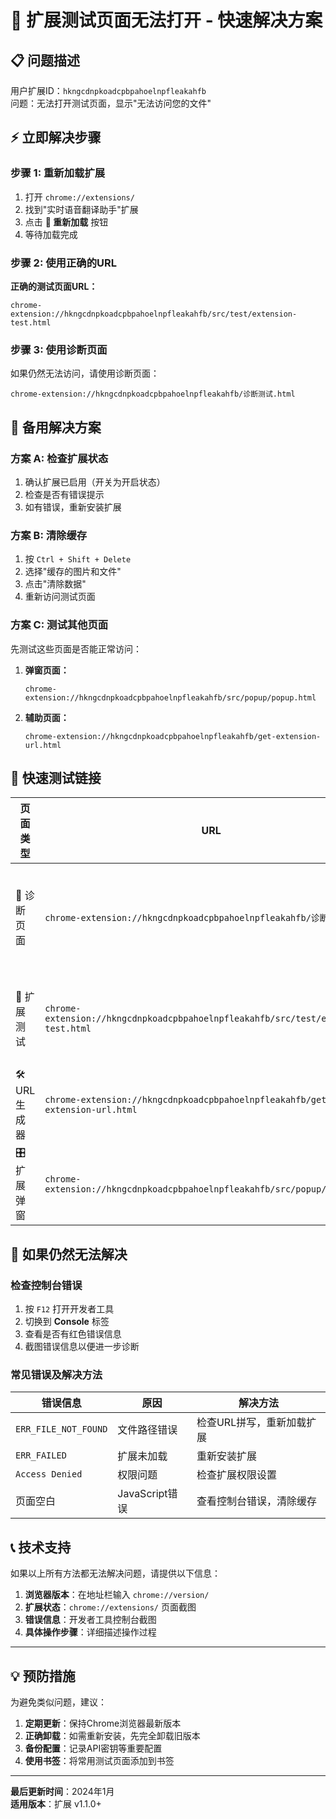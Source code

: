 # 🚀 扩展测试页面无法打开 - 快速解决方案

## 📋 问题描述
用户扩展ID：`hkngcdnpkoadcpbpahoelnpfleakahfb`  
问题：无法打开测试页面，显示"无法访问您的文件"

## ⚡ 立即解决步骤

### 步骤 1: 重新加载扩展
1. 打开 `chrome://extensions/`
2. 找到"实时语音翻译助手"扩展
3. 点击 **🔄 重新加载** 按钮
4. 等待加载完成

### 步骤 2: 使用正确的URL
**正确的测试页面URL：**
```
chrome-extension://hkngcdnpkoadcpbpahoelnpfleakahfb/src/test/extension-test.html
```

### 步骤 3: 使用诊断页面
如果仍然无法访问，请使用诊断页面：
```
chrome-extension://hkngcdnpkoadcpbpahoelnpfleakahfb/诊断测试.html
```

## 🔧 备用解决方案

### 方案 A: 检查扩展状态
1. 确认扩展已启用（开关为开启状态）
2. 检查是否有错误提示
3. 如有错误，重新安装扩展

### 方案 B: 清除缓存
1. 按 `Ctrl + Shift + Delete`
2. 选择"缓存的图片和文件"
3. 点击"清除数据"
4. 重新访问测试页面

### 方案 C: 测试其他页面
先测试这些页面是否能正常访问：

1. **弹窗页面：**
   ```
   chrome-extension://hkngcdnpkoadcpbpahoelnpfleakahfb/src/popup/popup.html
   ```

2. **辅助页面：**
   ```
   chrome-extension://hkngcdnpkoadcpbpahoelnpfleakahfb/get-extension-url.html
   ```

## 🎯 快速测试链接

| 页面类型 | URL | 用途 |
|---------|-----|------|
| 🔧 诊断页面 | `chrome-extension://hkngcdnpkoadcpbpahoelnpfleakahfb/诊断测试.html` | 问题诊断和解决 |
| 🧪 扩展测试 | `chrome-extension://hkngcdnpkoadcpbpahoelnpfleakahfb/src/test/extension-test.html` | 翻译功能测试 |
| 🛠️ URL生成器 | `chrome-extension://hkngcdnpkoadcpbpahoelnpfleakahfb/get-extension-url.html` | 生成正确URL |
| 🎛️ 扩展弹窗 | `chrome-extension://hkngcdnpkoadcpbpahoelnpfleakahfb/src/popup/popup.html` | 扩展设置 |

## 🚨 如果仍然无法解决

### 检查控制台错误
1. 按 `F12` 打开开发者工具
2. 切换到 **Console** 标签
3. 查看是否有红色错误信息
4. 截图错误信息以便进一步诊断

### 常见错误及解决方法

| 错误信息 | 原因 | 解决方法 |
|---------|------|----------|
| `ERR_FILE_NOT_FOUND` | 文件路径错误 | 检查URL拼写，重新加载扩展 |
| `ERR_FAILED` | 扩展未加载 | 重新安装扩展 |
| `Access Denied` | 权限问题 | 检查扩展权限设置 |
| 页面空白 | JavaScript错误 | 查看控制台错误，清除缓存 |

## 📞 技术支持

如果以上所有方法都无法解决问题，请提供以下信息：

1. **浏览器版本**：在地址栏输入 `chrome://version/`
2. **扩展状态**：`chrome://extensions/` 页面截图
3. **错误信息**：开发者工具控制台截图
4. **具体操作步骤**：详细描述操作过程

---

## 💡 预防措施

为避免类似问题，建议：

1. **定期更新**：保持Chrome浏览器最新版本
2. **正确卸载**：如需重新安装，先完全卸载旧版本
3. **备份配置**：记录API密钥等重要配置
4. **使用书签**：将常用测试页面添加到书签

---

**最后更新时间**：2024年1月  
**适用版本**：扩展 v1.1.0+
